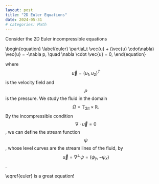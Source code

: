 ```yaml
---
layout: post
title: "2D Euler Equations"
date: 2024-05-31
# categories: Math
---
```


Consider the 2D Euler incompressible equations

\begin{equation} \label{euler}
\partial_t \vec{u} + (\vec{u} \cdot\nabla) \vec{u} = -\nabla p, \quad \nabla \cdot \vec{u} = 0,
\end{equation}

where $$\vec{u} = (u_1, u_2)^T$$ is the velocity field and $$p$$ is the pressure. We study the fluid in the domain
$$\Omega=\mathbb{T}_{2\pi}\times \mathbb{R}.$$
By the incompressible condition $$\nabla \cdot \vec{u} = 0$$, we can define the stream function $$\psi$$, whose level curves are the stream lines of the fluid,
by $$ \vec{u} = \nabla ^\bot \psi = (\psi_y, -\psi_x)$$.

\eqref{euler} is a great equation!
